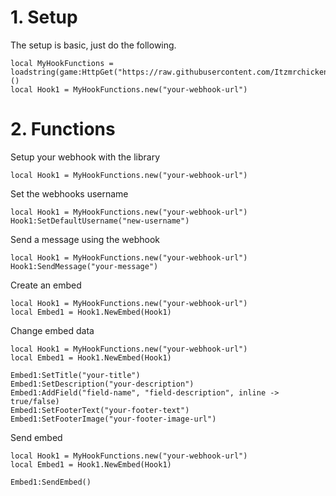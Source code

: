 # 1. Setup

The setup is basic, just do the following.
```
local MyHookFunctions = loadstring(game:HttpGet("https://raw.githubusercontent.com/Itzmrchicken/MyHook/refs/heads/main/MyHookFunctions.lua"))()
local Hook1 = MyHookFunctions.new("your-webhook-url")
```

# 2. Functions

Setup your webhook with the library
```
local Hook1 = MyHookFunctions.new("your-webhook-url")
```

Set the webhooks username
```
local Hook1 = MyHookFunctions.new("your-webhook-url")
Hook1:SetDefaultUsername("new-username")
```

Send a message using the webhook
```
local Hook1 = MyHookFunctions.new("your-webhook-url")
Hook1:SendMessage("your-message")
```

Create an embed
```
local Hook1 = MyHookFunctions.new("your-webhook-url")
local Embed1 = Hook1.NewEmbed(Hook1)
```

Change embed data
```
local Hook1 = MyHookFunctions.new("your-webhook-url")
local Embed1 = Hook1.NewEmbed(Hook1)

Embed1:SetTitle("your-title")
Embed1:SetDescription("your-description")
Embed1:AddField("field-name", "field-description", inline -> true/false)
Embed1:SetFooterText("your-footer-text")
Embed1:SetFooterImage("your-footer-image-url")
```

Send embed
```
local Hook1 = MyHookFunctions.new("your-webhook-url")
local Embed1 = Hook1.NewEmbed(Hook1)

Embed1:SendEmbed()
```
